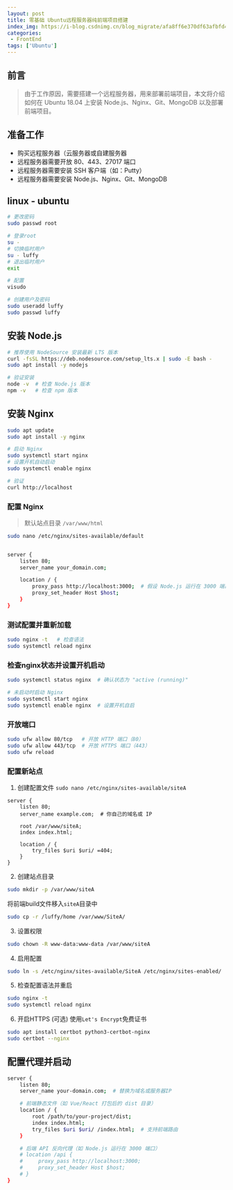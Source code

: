 ```yaml
---
layout: post
title: 零基础 Ubuntu远程服务器纯前端项目搭建
index_img: https://i-blog.csdnimg.cn/blog_migrate/afa8ff6e370df63afbfd4bcf80814ea7.jpeg
categories:
 - FrontEnd
tags: ['Ubuntu']
---
```


## 前言

> 由于工作原因，需要搭建一个远程服务器，用来部署前端项目，本文将介绍如何在 Ubuntu 18.04 上安装 Node.js、Nginx、Git、MongoDB 以及部署前端项目。

## 准备工作

- 购买远程服务器（云服务器或自建服务器
- 远程服务器需要开放 80、443、27017 端口
- 远程服务器需要安装 SSH 客户端（如：Putty）
- 远程服务器需要安装 Node.js、Nginx、Git、MongoDB

## linux - ubuntu

```bash
# 更改密码
sudo passwd root

# 登录root
su -
# 切换临时用户 
su - luffy
# 退出临时用户
exit

# 配置
visudo

# 创建用户及密码
sudo useradd luffy
sudo passwd luffy

```

## 安装 Node.js

```bash
# 推荐使用 NodeSource 安装最新 LTS 版本
curl -fsSL https://deb.nodesource.com/setup_lts.x | sudo -E bash -
sudo apt install -y nodejs

# 验证安装
node -v  # 检查 Node.js 版本
npm -v   # 检查 npm 版本
```

## 安装 Nginx

```bash
sudo apt update
sudo apt install -y nginx

# 启动 Nginx
sudo systemctl start nginx
# 设置开机自动启动
sudo systemctl enable nginx

# 验证
curl http://localhost
```

### 配置 Nginx
> 默认站点目录 `/var/www/html `
> 
```bash
sudo nano /etc/nginx/sites-available/default 


server {
    listen 80;
    server_name your_domain.com;

    location / {
        proxy_pass http://localhost:3000;  # 假设 Node.js 运行在 3000 端口
        proxy_set_header Host $host;
    }
}
```

### 测试配置并重新加载

```bash
sudo nginx -t   # 检查语法
sudo systemctl reload nginx
```

### 检查nginx状态并设置开机启动

```bash
sudo systemctl status nginx  # 确认状态为 "active (running)"

# 未启动时启动 Nginx
sudo systemctl start nginx
sudo systemctl enable nginx  # 设置开机自启
```

### 开放端口
```bash
sudo ufw allow 80/tcp   # 开放 HTTP 端口（80）
sudo ufw allow 443/tcp  # 开放 HTTPS 端口（443）
sudo ufw reload
```

### 配置新站点
1. 创建配置文件
`sudo nano /etc/nginx/sites-available/siteA` 
```nginx
server {
    listen 80;
    server_name example.com;  # 你自己的域名或 IP

    root /var/www/siteA;
    index index.html;

    location / {
        try_files $uri $uri/ =404;
    }
}
```
2. 创建站点目录
```bash
sudo mkdir -p /var/www/siteA
```
将前端build文件移入`siteA`目录中
```bash
sudo cp -r /luffy/home /var/www/SiteA/
```

3. 设置权限
```bash
sudo chown -R www-data:www-data /var/www/siteA
```

4. 启用配置
```bash
sudo ln -s /etc/nginx/sites-available/SiteA /etc/nginx/sites-enabled/
```

5. 检查配置语法并重启
```bash
sudo nginx -t
sudo systemctl reload nginx
```

6. 开启HTTPS (可选)
使用`Let's Encrypt`免费证书
```bash
sudo apt install certbot python3-certbot-nginx
sudo certbot --nginx
```

## 配置代理并启动
```bash
server {
    listen 80;
    server_name your-domain.com;  # 替换为域名或服务器IP

    # 前端静态文件（如 Vue/React 打包后的 dist 目录）
    location / {
        root /path/to/your-project/dist;
        index index.html;
        try_files $uri $uri/ /index.html;  # 支持前端路由
    }

    # 后端 API 反向代理（如 Node.js 运行在 3000 端口）
    # location /api {
    #     proxy_pass http://localhost:3000;
    #     proxy_set_header Host $host;
    # }
}
```

